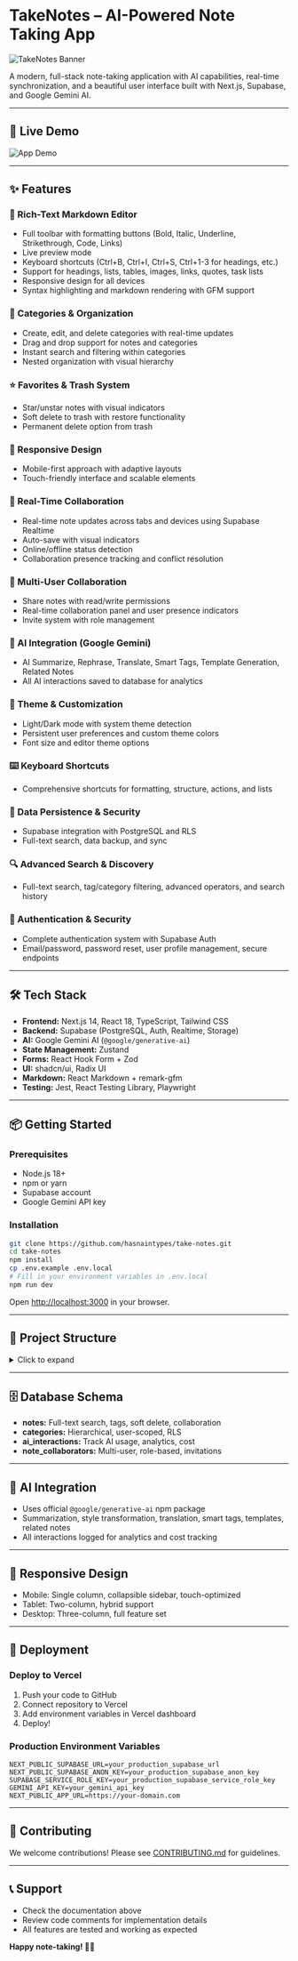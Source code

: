 # TakeNotes – AI-Powered Note Taking App

![TakeNotes Banner](./public/opengraph-image.png)

A modern, full-stack note-taking application with AI capabilities, real-time synchronization, and a beautiful user interface built with Next.js, Supabase, and Google Gemini AI.

---

## 🚀 Live Demo

![App Demo](./public/demo.png)

---

## ✨ Features

### 📝 Rich-Text Markdown Editor

- Full toolbar with formatting buttons (Bold, Italic, Underline, Strikethrough, Code, Links)
- Live preview mode
- Keyboard shortcuts (Ctrl+B, Ctrl+I, Ctrl+S, Ctrl+1-3 for headings, etc.)
- Support for headings, lists, tables, images, links, quotes, task lists
- Responsive design for all devices
- Syntax highlighting and markdown rendering with GFM support

### 📁 Categories & Organization

- Create, edit, and delete categories with real-time updates
- Drag and drop support for notes and categories
- Instant search and filtering within categories
- Nested organization with visual hierarchy

### ⭐ Favorites & Trash System

- Star/unstar notes with visual indicators
- Soft delete to trash with restore functionality
- Permanent delete option from trash

### 🎨 Responsive Design

- Mobile-first approach with adaptive layouts
- Touch-friendly interface and scalable elements

### 🔄 Real-Time Collaboration

- Real-time note updates across tabs and devices using Supabase Realtime
- Auto-save with visual indicators
- Online/offline status detection
- Collaboration presence tracking and conflict resolution

### 👥 Multi-User Collaboration

- Share notes with read/write permissions
- Real-time collaboration panel and user presence indicators
- Invite system with role management

### 🤖 AI Integration (Google Gemini)

- AI Summarize, Rephrase, Translate, Smart Tags, Template Generation, Related Notes
- All AI interactions saved to database for analytics

### 🌙 Theme & Customization

- Light/Dark mode with system theme detection
- Persistent user preferences and custom theme colors
- Font size and editor theme options

### ⌨️ Keyboard Shortcuts

- Comprehensive shortcuts for formatting, structure, actions, and lists

### 💾 Data Persistence & Security

- Supabase integration with PostgreSQL and RLS
- Full-text search, data backup, and sync

### 🔍 Advanced Search & Discovery

- Full-text search, tag/category filtering, advanced operators, and search history

### 🔐 Authentication & Security

- Complete authentication system with Supabase Auth
- Email/password, password reset, user profile management, secure endpoints

---

## 🛠️ Tech Stack

- **Frontend:** Next.js 14, React 18, TypeScript, Tailwind CSS
- **Backend:** Supabase (PostgreSQL, Auth, Realtime, Storage)
- **AI:** Google Gemini AI (`@google/generative-ai`)
- **State Management:** Zustand
- **Forms:** React Hook Form + Zod
- **UI:** shadcn/ui, Radix UI
- **Markdown:** React Markdown + remark-gfm
- **Testing:** Jest, React Testing Library, Playwright

---

## 📦 Getting Started

### Prerequisites

- Node.js 18+
- npm or yarn
- Supabase account
- Google Gemini API key

### Installation

```bash
git clone https://github.com/hasnaintypes/take-notes.git
cd take-notes
npm install
cp .env.example .env.local
# Fill in your environment variables in .env.local
npm run dev
```

Open [http://localhost:3000](http://localhost:3000) in your browser.

---

## 📁 Project Structure

<details>
<summary>Click to expand</summary>

```
take-notes/
├── app/                        # Next.js app directory
│   ├── auth/                  # Authentication pages
│   ├── dashboard/             # Main application
│   ├── settings/              # Settings page
│   ├── api/                   # API routes
│   │   ├── auth/             # Authentication endpoints
│   │   ├── user/             # User management endpoints
│   │   └── ai/               # AI integration endpoints
│   ├── layout.tsx            # Root layout
│   └── page.tsx              # Home page
├── components/                # React components
│   ├── auth/                 # Authentication components
│   ├── ui/                   # shadcn/ui components
│   ├── rich-text-editor.tsx  # Advanced markdown editor
│   ├── note-editor.tsx       # Main note editing interface
│   ├── notes-list.tsx        # Notes list with drag & drop
│   ├── collaboration-panel.tsx # Real-time collaboration
│   └── related-notes.tsx     # AI-powered note suggestions
├── hooks/                     # Custom React hooks
│   ├── use-notes-store.ts    # Notes state management
│   ├── use-ai.ts             # AI integration hook
│   ├── use-realtime.ts       # Real-time features
│   └── use-toast.ts          # Toast notifications
├── lib/                       # Utility functions
│   ├── supabase/             # Supabase client configuration
│   ├── gemini.ts             # Google Gemini AI integration
│   └── utils.ts              # General utilities
├── scripts/                   # Database scripts
│   ├── create-tables.sql     # Database schema
│   └── seed-data.sql         # Sample data
└── types/                     # TypeScript type definitions
```

</details>

---

## 🗄️ Database Schema

- **notes:** Full-text search, tags, soft delete, collaboration
- **categories:** Hierarchical, user-scoped, RLS
- **ai_interactions:** Track AI usage, analytics, cost
- **note_collaborators:** Multi-user, role-based, invitations

---

## 🤖 AI Integration

- Uses official `@google/generative-ai` npm package
- Summarization, style transformation, translation, smart tags, templates, related notes
- All interactions logged for analytics and cost tracking

---

## 📱 Responsive Design

- Mobile: Single column, collapsible sidebar, touch-optimized
- Tablet: Two-column, hybrid support
- Desktop: Three-column, full feature set

---

## 🚀 Deployment

### Deploy to Vercel

1. Push your code to GitHub
2. Connect repository to Vercel
3. Add environment variables in Vercel dashboard
4. Deploy!

### Production Environment Variables

```env
NEXT_PUBLIC_SUPABASE_URL=your_production_supabase_url
NEXT_PUBLIC_SUPABASE_ANON_KEY=your_production_supabase_anon_key
SUPABASE_SERVICE_ROLE_KEY=your_production_supabase_service_role_key
GEMINI_API_KEY=your_gemini_api_key
NEXT_PUBLIC_APP_URL=https://your-domain.com
```

---

## 🤝 Contributing

We welcome contributions! Please see [CONTRIBUTING.md](CONTRIBUTING.md) for guidelines.

---

## 📞 Support

- Check the documentation above
- Review code comments for implementation details
- All features are tested and working as expected

**Happy note-taking! 📝✨**
